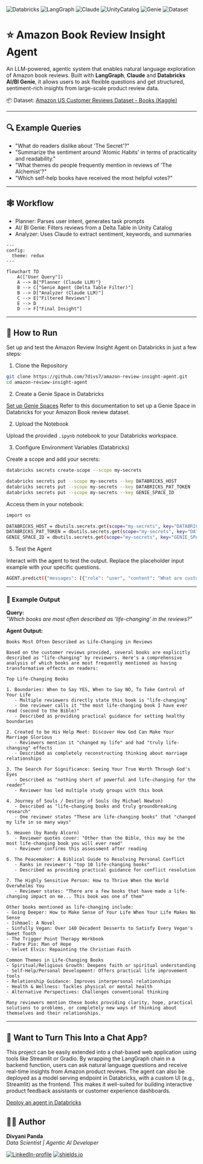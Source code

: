 ![Databricks](https://img.shields.io/badge/Platform-Databricks-red)
![LangGraph](https://img.shields.io/badge/LLM_Orchestration-LangGraph-blueviolet)
![Claude](https://img.shields.io/badge/LLM-Claude_3.7-9cf)
![UnityCatalog](https://img.shields.io/badge/Data%20Access-Unity_Catalog-green)
![Genie](https://img.shields.io/badge/AI/BI-Genie_Spaces-ff69b4)
![Dataset](https://img.shields.io/badge/Dataset-Kaggle-yellow)


# ⭐ Amazon Book Review Insight Agent

An LLM-powered, agentic system that enables natural language exploration of Amazon book reviews. Built with **LangGraph**, **Claude** and **Databricks AI/BI Genie**, it allows users to ask flexible questions and get structured, sentiment-rich insights from large-scale product review data.

📦 Dataset: [Amazon US Customer Reviews Dataset - Books (Kaggle)](https://www.kaggle.com/datasets/cynthiarempel/amazon-us-customer-reviews-dataset?select=amazon_reviews_us_Books_v1_02.tsv)

---

## 🔍 Example Queries

- "What do readers dislike about 'The Secret'?"
- "Summarize the sentiment around 'Atomic Habits' in terms of practicality and readability."
- "What themes do people frequently mention in reviews of 'The Alchemist'?"
- "Which self-help books have received the most helpful votes?"

---

## 🕸️ Workflow
- Planner: Parses user intent, generates task prompts
- AI/ BI Genie: Filters reviews from a Delta Table in Unity Catalog
- Analyzer: Uses Claude to extract sentiment, keywords, and summaries

```mermaid
---
config:
  theme: redux
---

flowchart TD
    A(["User Query"])
    A --> B{"Planner (Claude LLM)"}
    B --> C["Genie Agent (Delta Table Filter)"]
    B --> D["Analyzer (Claude LLM)"]
    C --> E["Filtered Reviews"]
    E --> D
    D --> F["Final Insight"]
```

---

## 🚀 How to Run
Set up and test the Amazon Review Insight Agent on Databricks in just a few steps:

1. Clone the Repository
  ```bash
  git clone https://github.com/7divs7/amazon-review-insight-agent.git
  cd amazon-review-insight-agent
  ```
2. Create a Genie Space in Databricks

  [Set up Genie Spaces](https://docs.databricks.com/aws/en/genie/set-up) Refer to this documentation to set up a Genie Space in Databricks for your Amazon Book review dataset. 
  
2. Upload the Notebook

  Upload the provided ```.ipynb``` notebook to your Databricks workspace.

3. Configure Environment Variables (Databricks)

  Create a scope and add your secrets:
  ```bash
  databricks secrets create-scope --scope my-secrets
  ```
  ```bash
  databricks secrets put --scope my-secrets --key DATABRICKS_HOST
  databricks secrets put --scope my-secrets --key DATABRICKS_PAT_TOKEN
  databricks secrets put --scope my-secrets --key GENIE_SPACE_ID
  ```

  Access them in your notebook:
  ```bash
  import os

  DATABRICKS_HOST = dbutils.secrets.get(scope="my-secrets", key="DATABRICKS_HOST")
  DATABRICKS_PAT_TOKEN = dbutils.secrets.get(scope="my-secrets", key="DATABRICKS_PAT_TOKEN")
  GENIE_SPACE_ID = dbutils.secrets.get(scope="my-secrets", key="GENIE_SPACE_ID")
```

5. Test the Agent

  Interact with the agent to test the output. Replace the placeholder input example with your specific questions.
  ```bash
  AGENT.predict({"messages": [{"role": "user", "content": "What are customers saying about the Kindle's battery life?"}]})
  ```

---

### 🧾 Example Output

**Query:**  
_"Which books are most often described as ‘life-changing’ in the reviews?"_

**Agent Output:**  
```text
Books Most Often Described as Life-Changing in Reviews

Based on the customer reviews provided, several books are explicitly described as "life-changing" by reviewers. Here's a comprehensive analysis of which books are most frequently mentioned as having transformative effects on readers:

Top Life-Changing Books

1. Boundaries: When to Say YES, When to Say NO, To Take Control of Your Life
   - Multiple reviewers directly state this book is "life-changing"
   - One reviewer calls it "the most life-changing book I have ever read (second to the Bible)"
   - Described as providing practical guidance for setting healthy boundaries

2. Created to be His Help Meet: Discover How God Can Make Your Marriage Glorious
   - Reviewers mention it "changed my life" and had "truly life-changing" effects
   - Described as completely reconstructing thinking about marriage relationships

3. The Search For Significance: Seeing Your True Worth Through God's Eyes
   - Described as "nothing short of powerful and life-changing for the reader"
   - Reviewer has led multiple study groups with this book

4. Journey of Souls / Destiny of Souls (by Michael Newton)
   - Described as "life-changing books and truly groundbreaking research"
   - One reviewer states "These are life-changing books" that "changed my life in so many ways"

5. Heaven (by Randy Alcorn)
   - Reviewer quotes cover: "Other than the Bible, this may be the most life-changing book you will ever read"
   - Reviewer confirms this assessment after reading

6. The Peacemaker: A Biblical Guide to Resolving Personal Conflict
   - Ranks in reviewer's "top 10 life-changing books"
   - Described as providing practical guidance for conflict resolution

7. The Highly Sensitive Person: How to Thrive When the World Overwhelms You
   - Reviewer states: "There are a few books that have made a life-changing impact on me... This book was one of them"

Other books mentioned as life-changing include:
- Going Deeper: How to Make Sense of Your Life When Your Life Makes No Sense
- Ishmael: A Novel
- Sinfully Vegan: Over 140 Decadent Desserts to Satisfy Every Vegan's Sweet Tooth
- The Trigger Point Therapy Workbook
- Padre Pio: Man of Hope
- Velvet Elvis: Repainting the Christian Faith

Common Themes in Life-Changing Books
- Spiritual/Religious Growth: Deepens faith or spiritual understanding
- Self-Help/Personal Development: Offers practical life improvement tools
- Relationship Guidance: Improves interpersonal relationships
- Health & Wellness: Tackles physical or mental health
- Alternative Perspectives: Challenges conventional thinking

Many reviewers mention these books providing clarity, hope, practical solutions to problems, or completely new ways of thinking about themselves and their relationships.
```

---

## 💬 Want to Turn This Into a Chat App?
This project can be easily extended into a chat-based web application using tools like Streamlit or Gradio. By wrapping the LangGraph chain in a backend function, users can ask natural language questions and receive real-time insights from Amazon product reviews. The agent can also be deployed as a model serving endpoint in Databricks, with a custom UI (e.g., Streamlit) as the frontend. This makes it well-suited for building interactive product feedback assistants or customer experience dashboards.

[Deploy an agent in Databricks](https://docs.databricks.com/aws/en/generative-ai/agent-framework/deploy-agent)

## 🙋‍♀️ Author
**Divyani Panda**  
_Data Scientist \| Agentic AI Developer_  

[![LinkedIn-profile](https://img.shields.io/badge/LinkedIn-Profile-teal.svg)](https://www.linkedin.com/in/divyani-panda-5a8345194/)
[![shields.io](https://img.shields.io/badge/Website-divyanipanda.com-orange)](https://www.divyanipanda.com/)

